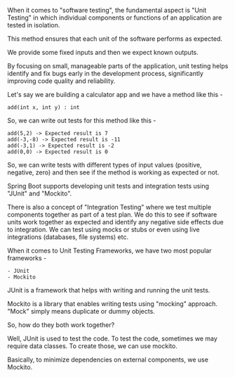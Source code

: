 When it comes to "software testing", the fundamental aspect is "Unit Testing" in which individual components or functions of an application are tested in isolation.

This method ensures that each unit of the software performs as expected.

We provide some fixed inputs and then we expect known outputs.
 
By focusing on small, manageable parts of the application, unit testing helps identify and fix bugs early in the development process, significantly improving code quality and reliability.

Let's say we are building a calculator app and we have a method like this - 

    add(int x, int y) : int

So, we can write out tests for this method like this - 

    add(5,2) -> Expected result is 7
    add(-3,-8) -> Expected result is -11
    add(-3,1) -> Expected result is -2
    add(0,0) -> Expected result is 0

So, we can write tests with different types of input values (positive, negative, zero) and then see if the method is working as expected or not.

Spring Boot supports developing unit tests and integration tests using "JUnit" and "Mockito".

There is also a concept of "Integration Testing" where we test multiple components together as part of a test plan. We do this to see if software units work together as expected and identify any negative side effects due to integration. We can test using mocks or stubs or even using live integrations (databases, file systems) etc.

When it comes to Unit Testing Frameworks, we have two most popular frameworks - 

    - JUnit
    - Mockito

JUnit is a framework that helps with writing and running the unit tests.

Mockito is a library that enables writing tests using "mocking" approach. "Mock" simply means duplicate or dummy objects.

So, how do they both work together?

Well, JUnit is used to test the code. To test the code, sometimes we may require data classes. To create those, we can use mockito.

Basically, to minimize dependencies on external components, we use Mockito.

